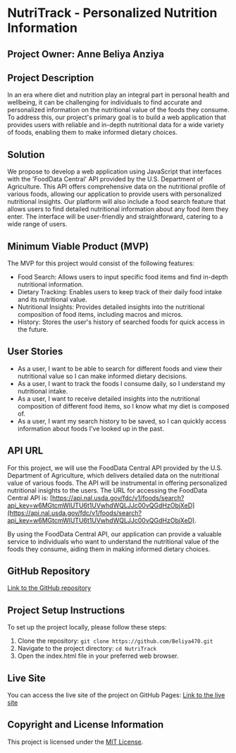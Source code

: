 # NutriTrack - Personalized Nutrition Information

## Project Owner: Anne Beliya Anziya

## Project Description
In an era where diet and nutrition play an integral part in personal health and wellbeing, it can be challenging for individuals to find accurate and personalized information on the nutritional value of the foods they consume. To address this, our project's primary goal is to build a web application that provides users with reliable and in-depth nutritional data for a wide variety of foods, enabling them to make informed dietary choices.

## Solution
We propose to develop a web application using JavaScript that interfaces with the 'FoodData Central' API provided by the U.S. Department of Agriculture. This API offers comprehensive data on the nutritional profile of various foods, allowing our application to provide users with personalized nutritional insights. Our platform will also include a food search feature that allows users to find detailed nutritional information about any food item they enter. The interface will be user-friendly and straightforward, catering to a wide range of users.

## Minimum Viable Product (MVP)
The MVP for this project would consist of the following features:
- Food Search: Allows users to input specific food items and find in-depth nutritional information.
- Dietary Tracking: Enables users to keep track of their daily food intake and its nutritional value.
- Nutritional Insights: Provides detailed insights into the nutritional composition of food items, including macros and micros.
- History: Stores the user's history of searched foods for quick access in the future.

## User Stories
- As a user, I want to be able to search for different foods and view their nutritional value so I can make informed dietary decisions.
- As a user, I want to track the foods I consume daily, so I understand my nutritional intake.
- As a user, I want to receive detailed insights into the nutritional composition of different food items, so I know what my diet is composed of.
- As a user, I want my search history to be saved, so I can quickly access information about foods I've looked up in the past.

## API URL
For this project, we will use the FoodData Central API provided by the U.S. Department of Agriculture, which delivers detailed data on the nutritional value of various foods. The API will be instrumental in offering personalized nutritional insights to the users. The URL for accessing the FoodData Central API is: [https://api.nal.usda.gov/fdc/v1/foods/search?api_key=w6MGtcmWlUTU6t1UVwhdWQLJJc00vQGdHzObjXeD](https://api.nal.usda.gov/fdc/v1/foods/search?api_key=w6MGtcmWlUTU6t1UVwhdWQLJJc00vQGdHzObjXeD).

By using the FoodData Central API, our application can provide a valuable service to individuals who want to understand the nutritional value of the foods they consume, aiding them in making informed dietary choices.

## GitHub Repository
[Link to the GitHub repository](https://github.com/Beliya470)

## Project Setup Instructions
To set up the project locally, please follow these steps:
1. Clone the repository: `git clone https://github.com/Beliya470.git`
2. Navigate to the project directory: `cd NutriTrack`
3. Open the index.html file in your preferred web browser.

## Live Site
You can access the live site of the project on GitHub Pages: [Link to the live site](https://beliya470.github.io/NutriTrack)

## Copyright and License Information
This project is licensed under the [MIT License](https://opensource.org/licenses/MIT).

